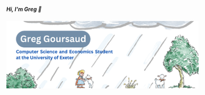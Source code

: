 ##### Hi, I'm Greg 👋

![Alt text](https://github.com/greggoursaud/greggoursaud/blob/main/Greg%20Goursaud%20(1700%20x%20600%20px).png?raw=true)


<!--
**greggoursaud/greggoursaud** is a ✨ _special_ ✨ repository because its `README.md` (this file) appears on your GitHub profile.

Here are some ideas to get you started:

- 🔭 I’m currently working on ...
- 🌱 I’m currently learning ...
- 👯 I’m looking to collaborate on ...
- 🤔 I’m looking for help with ...
- 💬 Ask me about ...
- 📫 How to reach me: ...
- 😄 Pronouns: ...
- ⚡ Fun fact: ...
-->
